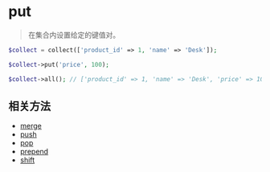# put

> 在集合内设置给定的键值对。

```php
$collect = collect(['product_id' => 1, 'name' => 'Desk']);

$collect->put('price', 100);

$collect->all(); // ['product_id' => 1, 'name' => 'Desk', 'price' => 100]
```

## 相关方法

- [merge](merge.md)
- [push](push.md)
- [pop](pop.md)
- [prepend](prepend.md)
- [shift](shift.md)
